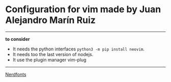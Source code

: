 # Configuration for vim made by Juan Alejandro Marín Ruiz

---

**to consider**

- It needs the python interfaces ``python3 -m pip install neovim``.
- It needs too the last version of nodejs.
- It use the plugin manager vim-plug

---

[Nerdfonts](https://ner)

